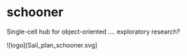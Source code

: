 schooner
========

Single-cell hub for object-oriented .... exploratory research?

![logo](Sail_plan_schooner.svg]